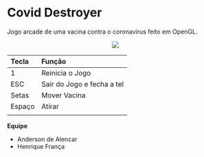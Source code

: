 # Covid Destroyer

Jogo arcade de uma vacina contra o coronavírus feito em OpenGL.

<p align="center">
  <img src="https://github.com/HenriqueFranc/Projeto-CG/blob/78e6219d95f3e146ec9a23dbe544a06b0493ad85/ProjetoCovid/assets/corona-gif.gif" />  
</p>


| Tecla  | Função                     |
| :----- | :------------------------- |
| 1      | Reinicia o Jogo            |
| ESC    | Sair do Jogo e fecha a tel |
| Setas  | Mover Vacina               |
| Espaço | Atirar                     |
|        |                            |

**Equipe**

- Anderson de Alencar
- Henrique França
